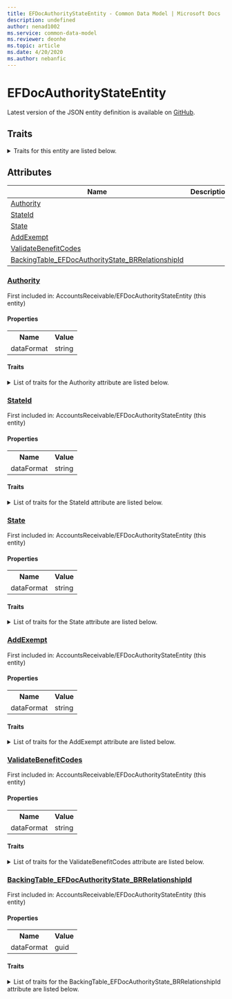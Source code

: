 ```yaml
---
title: EFDocAuthorityStateEntity - Common Data Model | Microsoft Docs
description: undefined
author: nenad1002
ms.service: common-data-model
ms.reviewer: deonhe
ms.topic: article
ms.date: 4/20/2020
ms.author: nebanfic
---
```


# EFDocAuthorityStateEntity

  
 Latest version of the JSON entity definition is available on <a href="https://github.com/Microsoft/CDM/tree/master/schemaDocuments/core/operationsCommon/Entities/Finance/AccountsReceivable/EFDocAuthorityStateEntity.cdm.json" target="_blank">GitHub</a>.  

## Traits

<details>
<summary>Traits for this entity are listed below.  
</summary>

**is.CDM.entityVersion**  
  <table><tr><th>Parameter</th><th>Value</th><th>Data type</th><th>Explanation</th></tr><tr><td>versionNumber</td><td>"1.0.0"</td><td>string</td><td>semantic version number of the entity</td></tr></table>

**is.application.releaseVersion**  
  <table><tr><th>Parameter</th><th>Value</th><th>Data type</th><th>Explanation</th></tr><tr><td>releaseVersion</td><td>"10.0.13.0"</td><td>string</td><td>semantic version number of the application introducing this entity</td></tr></table>

</details>

## Attributes

|Name|Description|First Included in Instance|
|---|---|---|
|[Authority](#Authority)||<a href="EFDocAuthorityStateEntity.md" target="_blank">AccountsReceivable/EFDocAuthorityStateEntity</a>|
|[StateId](#StateId)||<a href="EFDocAuthorityStateEntity.md" target="_blank">AccountsReceivable/EFDocAuthorityStateEntity</a>|
|[State](#State)||<a href="EFDocAuthorityStateEntity.md" target="_blank">AccountsReceivable/EFDocAuthorityStateEntity</a>|
|[AddExempt](#AddExempt)||<a href="EFDocAuthorityStateEntity.md" target="_blank">AccountsReceivable/EFDocAuthorityStateEntity</a>|
|[ValidateBenefitCodes](#ValidateBenefitCodes)||<a href="EFDocAuthorityStateEntity.md" target="_blank">AccountsReceivable/EFDocAuthorityStateEntity</a>|
|[BackingTable_EFDocAuthorityState_BRRelationshipId](#BackingTable_EFDocAuthorityState_BRRelationshipId)||<a href="EFDocAuthorityStateEntity.md" target="_blank">AccountsReceivable/EFDocAuthorityStateEntity</a>|

### <a href=#Authority name="Authority">Authority</a>

First included in: AccountsReceivable/EFDocAuthorityStateEntity (this entity)  

#### Properties

<table><tr><th>Name</th><th>Value</th></tr><tr><td>dataFormat</td><td>string</td></tr></table>

#### Traits

<details>
<summary>List of traits for the Authority attribute are listed below.</summary>

**is.dataFormat.character**  
**is.dataFormat.big**  
**is.dataFormat.array**  
**is.dataFormat.character**  
**is.dataFormat.array**  
</details>

### <a href=#StateId name="StateId">StateId</a>

First included in: AccountsReceivable/EFDocAuthorityStateEntity (this entity)  

#### Properties

<table><tr><th>Name</th><th>Value</th></tr><tr><td>dataFormat</td><td>string</td></tr></table>

#### Traits

<details>
<summary>List of traits for the StateId attribute are listed below.</summary>

**is.dataFormat.character**  
**is.dataFormat.big**  
**is.dataFormat.array**  
**is.dataFormat.character**  
**is.dataFormat.array**  
</details>

### <a href=#State name="State">State</a>

First included in: AccountsReceivable/EFDocAuthorityStateEntity (this entity)  

#### Properties

<table><tr><th>Name</th><th>Value</th></tr><tr><td>dataFormat</td><td>string</td></tr></table>

#### Traits

<details>
<summary>List of traits for the State attribute are listed below.</summary>

**is.dataFormat.character**  
**is.dataFormat.big**  
**is.dataFormat.array**  
**is.dataFormat.character**  
**is.dataFormat.array**  
</details>

### <a href=#AddExempt name="AddExempt">AddExempt</a>

First included in: AccountsReceivable/EFDocAuthorityStateEntity (this entity)  

#### Properties

<table><tr><th>Name</th><th>Value</th></tr><tr><td>dataFormat</td><td>string</td></tr></table>

#### Traits

<details>
<summary>List of traits for the AddExempt attribute are listed below.</summary>

**is.dataFormat.character**  
**is.dataFormat.big**  
**is.dataFormat.array**  
**is.dataFormat.character**  
**is.dataFormat.array**  
</details>

### <a href=#ValidateBenefitCodes name="ValidateBenefitCodes">ValidateBenefitCodes</a>

First included in: AccountsReceivable/EFDocAuthorityStateEntity (this entity)  

#### Properties

<table><tr><th>Name</th><th>Value</th></tr><tr><td>dataFormat</td><td>string</td></tr></table>

#### Traits

<details>
<summary>List of traits for the ValidateBenefitCodes attribute are listed below.</summary>

**is.dataFormat.character**  
**is.dataFormat.big**  
**is.dataFormat.array**  
**is.dataFormat.character**  
**is.dataFormat.array**  
</details>

### <a href=#BackingTable_EFDocAuthorityState_BRRelationshipId name="BackingTable_EFDocAuthorityState_BRRelationshipId">BackingTable_EFDocAuthorityState_BRRelationshipId</a>

First included in: AccountsReceivable/EFDocAuthorityStateEntity (this entity)  

#### Properties

<table><tr><th>Name</th><th>Value</th></tr><tr><td>dataFormat</td><td>guid</td></tr></table>

#### Traits

<details>
<summary>List of traits for the BackingTable_EFDocAuthorityState_BRRelationshipId attribute are listed below.</summary>

**is.dataFormat.character**  
**is.dataFormat.big**  
**is.dataFormat.array**  
**is.dataFormat.guid**  
**means.identity.entityId**  
**is.linkedEntity.identifier**  
Marks the attribute(s) that hold foreign key references to a linked (used as an attribute) entity. This attribute is added to the resolved entity to enumerate the referenced entities.  <table><tr><th>Parameter</th><th>Value</th><th>Data type</th><th>Explanation</th></tr><tr><td>entityReferences</td><td><table><tr><th>entityReference</th><th>attributeReference</th></tr><tr><td><a href="../../../Tables/Finance/FiscalBooksBrazil/Miscellaneous/EFDocAuthorityState_BR.md" target="_blank">/core/operationsCommon/Tables/Finance/FiscalBooksBrazil/Miscellaneous/EFDocAuthorityState_BR.cdm.json/EFDocAuthorityState_BR</a></td><td><a href="../../../Tables/Finance/FiscalBooksBrazil/Miscellaneous/EFDocAuthorityState_BR.md#RecId" target="_blank">RecId</a></td></tr></table></td><td>entity</td><td>a reference to the constant entity holding the list of entity references</td></tr></table>

**is.dataFormat.guid**  
**is.dataFormat.character**  
**is.dataFormat.array**  
</details>

